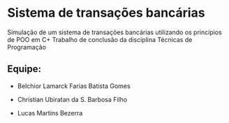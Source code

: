 # Sistema de transações bancárias
Simulação de um sistema de transações bancárias utilizando os princípios de POO em C+
Trabalho de conclusão da disciplina Técnicas de Programação

## Equipe:

* Belchior Lamarck Farias Batista Gomes 

* Christian Ubiratan da S. Barbosa Filho

* Lucas Martins Bezerra 